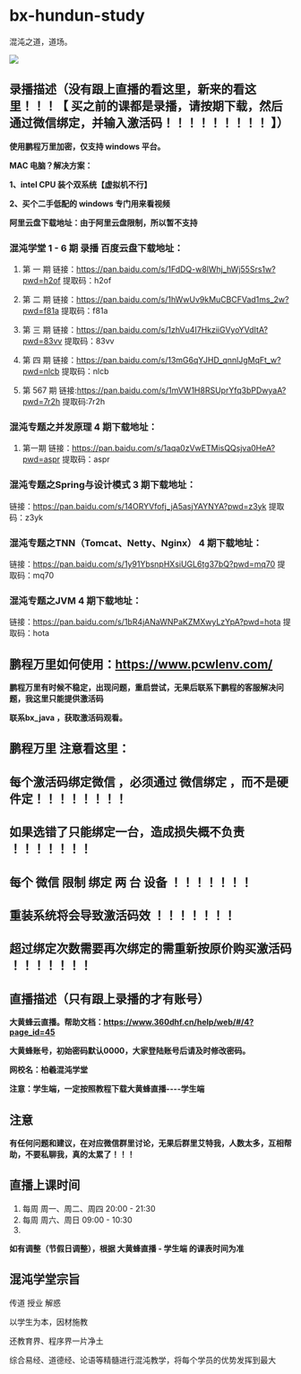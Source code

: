 # bx-hundun-study

混沌之道，道场。

![](https://github.com/NickleHuang/bx-hundun-study/blob/main/img/%E6%B7%B7%E6%B2%8C%E5%AD%A6%E5%A0%82-new.png)



## 录播描述（没有跟上直播的看这里，新来的看这里！！！【 买之前的课都是录播，请按期下载，然后通过微信绑定，并输入激活码！！！！！！！！！ 】）

**使用鹏程万里加密，仅支持 windows 平台。**

**MAC 电脑？解决方案：**

**1、intel CPU 装个双系统【虚拟机不行】**

**2、买个二手低配的 windows 专门用来看视频**

**阿里云盘下载地址：由于阿里云盘限制，所以暂不支持**



### 混沌学堂 1 - 6 期 录播 百度云盘下载地址：

1. 第 一 期 链接：https://pan.baidu.com/s/1FdDQ-w8lWhj_hWj55Srs1w?pwd=h2of   提取码：h2of

2. 第 二 期 链接：https://pan.baidu.com/s/1hWwUv9kMuCBCFVad1ms_2w?pwd=f81a  提取码：f81a 

3. 第 三 期 链接：https://pan.baidu.com/s/1zhVu4I7HkziiGVyoYVdItA?pwd=83vv 提取码：83vv

4. 第 四 期 链接：https://pan.baidu.com/s/13mG6qYJHD_qnnlJgMqFt_w?pwd=nlcb 提取码：nlcb

5. 第 567 期 链接:https://pan.baidu.com/s/1mVW1H8RSUprYfq3bPDwyaA?pwd=7r2h  提取码:7r2h

   

### 混沌专题之并发原理 4 期下载地址：

1. 第一期 链接：https://pan.baidu.com/s/1aqa0zVwETMisQQsjva0HeA?pwd=aspr  提取码：aspr

   

### 混沌专题之Spring与设计模式  3  期下载地址：

链接：https://pan.baidu.com/s/14ORYVfofj_jA5asjYAYNYA?pwd=z3yk  提取码：z3yk



### 混沌专题之TNN（Tomcat、Netty、Nginx） 4  期下载地址：

链接：https://pan.baidu.com/s/1y91YbsnpHXsiUGL6tg37bQ?pwd=mq70  提取码：mq70



### 混沌专题之JVM  4  期下载地址：

链接：https://pan.baidu.com/s/1bR4jANaWNPaKZMXwyLzYpA?pwd=hota  提取码：hota



## 鹏程万里如何使用：https://www.pcwlenv.com/



**鹏程万里有时候不稳定，出现问题，重启尝试，无果后联系下鹏程的客服解决问题，我这里只能提供激活码**

**联系bx_java ，获取激活码观看。**



## 鹏程万里 注意看这里：

## 每个激活码绑定微信 ，必须通过   微信绑定  ，而不是硬件定！！！！！！！！

## 如果选错了只能绑定一台，造成损失概不负责 ！！！！！！！

## 每个 微信 限制 绑定 两 台 设备 ！！！！！！！

## 重装系统将会导致激活码效 ！！！！！！！

## 超过绑定次数需要再次绑定的需重新按原价购买激活码 ！！！！！！！



## 直播描述（只有跟上录播的才有账号）



**大黄蜂云直播。帮助文档：https://www.360dhf.cn/help/web/#/4?page_id=45**

**大黄蜂账号，初始密码默认0000，大家登陆账号后请及时修改密码。**

**网校名：柏羲混沌学堂**

**注意：学生端，一定按照教程下载大黄蜂直播----学生端**

## 注意

**有任何问题和建议，在对应微信群里讨论，无果后群里艾特我，人数太多，互相帮助，不要私聊我，真的太累了！！！**



## 直播上课时间



1. 每周 周一、周二、周四 20:00 - 21:30
2. 每周 周六、周日 09:00 - 10:30
3. 

**如有调整（节假日调整），根据 大黄蜂直播 - 学生端 的课表时间为准**



## 混沌学堂宗旨

传道  授业  解惑

以学生为本，因材施教

还教育界、程序界一片净土

综合易经、道德经、论语等精髓进行混沌教学，将每个学员的优势发挥到最大
